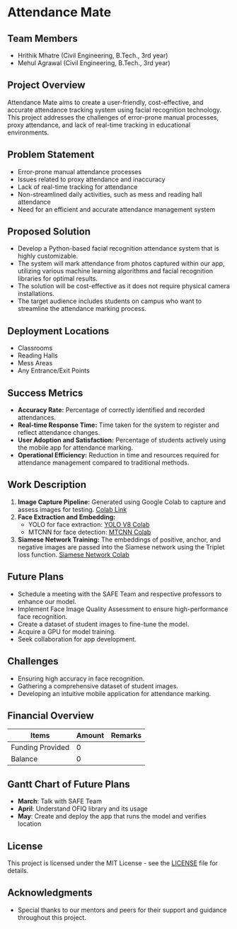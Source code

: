 # Attendance Mate

## Team Members
- Hrithik Mhatre (Civil Engineering, B.Tech., 3rd year)
- Mehul Agrawal (Civil Engineering, B.Tech., 3rd year)

## Project Overview
Attendance Mate aims to create a user-friendly, cost-effective, and accurate attendance tracking system using facial recognition technology. This project addresses the challenges of error-prone manual processes, proxy attendance, and lack of real-time tracking in educational environments.

## Problem Statement
- Error-prone manual attendance processes
- Issues related to proxy attendance and inaccuracy
- Lack of real-time tracking for attendance
- Non-streamlined daily activities, such as mess and reading hall attendance
- Need for an efficient and accurate attendance management system

## Proposed Solution
- Develop a Python-based facial recognition attendance system that is highly customizable.
- The system will mark attendance from photos captured within our app, utilizing various machine learning algorithms and facial recognition libraries for optimal results.
- The solution will be cost-effective as it does not require physical camera installations.
- The target audience includes students on campus who want to streamline the attendance marking process.

## Deployment Locations
- Classrooms
- Reading Halls
- Mess Areas
- Any Entrance/Exit Points

## Success Metrics
- **Accuracy Rate:** Percentage of correctly identified and recorded attendances.
- **Real-time Response Time:** Time taken for the system to register and reflect attendance changes.
- **User Adoption and Satisfaction:** Percentage of students actively using the mobile app for attendance marking.
- **Operational Efficiency:** Reduction in time and resources required for attendance management compared to traditional methods.

## Work Description
1. **Image Capture Pipeline:** Generated using Google Colab to capture and assess images for testing. [Colab Link](https://colab.research.google.com/drive/1CwRFTdMMSO7tiShFgHXa_mqwnxih1qWr?usp=sharing)
2. **Face Extraction and Embedding:**
   - YOLO for face extraction: [YOLO V8 Colab](https://colab.research.google.com/drive/1lwH6pUz-o7FRxxqSYAgUatsNkhYTag6I?usp=sharing)
   - MTCNN for face detection: [MTCNN Colab](https://colab.research.google.com/drive/1Mteo8sz1OehoxCDr4_ajPt07Y_DN80G-?authuser=)
3. **Siamese Network Training:** The embeddings of positive, anchor, and negative images are passed into the Siamese network using the Triplet loss function. [Siamese Network Colab](https://colab.research.google.com/drive/1Qg3VNibMj6gUrX1su-hyle2XLq54k6UM?usp=sharing)

## Future Plans
- Schedule a meeting with the SAFE Team and respective professors to enhance our model.
- Implement Face Image Quality Assessment to ensure high-performance face recognition.
- Create a dataset of student images to fine-tune the model.
- Acquire a GPU for model training.
- Seek collaboration for app development.

## Challenges
- Ensuring high accuracy in face recognition.
- Gathering a comprehensive dataset of student images.
- Developing an intuitive mobile application for attendance marking.

## Financial Overview
| Items           | Amount | Remarks   |
|------------------|--------|-----------|
| Funding Provided  | 0      |           |
| Balance           | 0      |           |

## Gantt Chart of Future Plans
- **March**: Talk with SAFE Team
- **April**: Understand OFIQ library and its usage
- **May**: Create and deploy the app that runs the model and verifies location

## License
This project is licensed under the MIT License - see the [LICENSE](LICENSE) file for details.

## Acknowledgments
- Special thanks to our mentors and peers for their support and guidance throughout this project.
